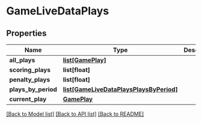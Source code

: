 # GameLiveDataPlays

## Properties
Name | Type | Description | Notes
------------ | ------------- | ------------- | -------------
**all_plays** | [**list[GamePlay]**](GamePlay.md) |  | [optional] 
**scoring_plays** | **list[float]** |  | [optional] 
**penalty_plays** | **list[float]** |  | [optional] 
**plays_by_period** | [**list[GameLiveDataPlaysPlaysByPeriod]**](GameLiveDataPlaysPlaysByPeriod.md) |  | [optional] 
**current_play** | [**GamePlay**](GamePlay.md) |  | [optional] 

[[Back to Model list]](../README.md#documentation-for-models) [[Back to API list]](../README.md#documentation-for-api-endpoints) [[Back to README]](../README.md)


